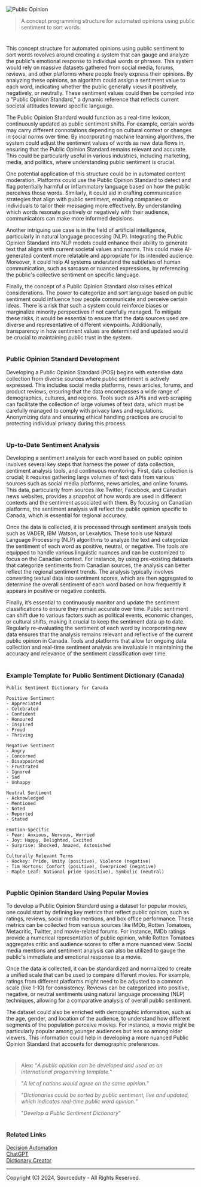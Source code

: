 ![Public Opinion](https://github.com/user-attachments/assets/437f7b03-30c3-44f6-80a3-3296b8590443)

> A concept programming structure for automated opinions using public sentiment to sort words.

#

This concept structure for automated opinions using public sentiment to sort words revolves around creating a system that can gauge and analyze the public's emotional response to individual words or phrases. This system would rely on massive datasets gathered from social media, forums, reviews, and other platforms where people freely express their opinions. By analyzing these opinions, an algorithm could assign a sentiment value to each word, indicating whether the public generally views it positively, negatively, or neutrally. These sentiment values could then be compiled into a "Public Opinion Standard," a dynamic reference that reflects current societal attitudes toward specific language.

The Public Opinion Standard would function as a real-time lexicon, continuously updated as public sentiment shifts. For example, certain words may carry different connotations depending on cultural context or changes in social norms over time. By incorporating machine learning algorithms, the system could adjust the sentiment values of words as new data flows in, ensuring that the Public Opinion Standard remains relevant and accurate. This could be particularly useful in various industries, including marketing, media, and politics, where understanding public sentiment is crucial.

One potential application of this structure could be in automated content moderation. Platforms could use the Public Opinion Standard to detect and flag potentially harmful or inflammatory language based on how the public perceives those words. Similarly, it could aid in crafting communication strategies that align with public sentiment, enabling companies or individuals to tailor their messaging more effectively. By understanding which words resonate positively or negatively with their audience, communicators can make more informed decisions.

Another intriguing use case is in the field of artificial intelligence, particularly in natural language processing (NLP). Integrating the Public Opinion Standard into NLP models could enhance their ability to generate text that aligns with current societal values and norms. This could make AI-generated content more relatable and appropriate for its intended audience. Moreover, it could help AI systems understand the subtleties of human communication, such as sarcasm or nuanced expressions, by referencing the public's collective sentiment on specific language.

Finally, the concept of a Public Opinion Standard also raises ethical considerations. The power to categorize and sort language based on public sentiment could influence how people communicate and perceive certain ideas. There is a risk that such a system could reinforce biases or marginalize minority perspectives if not carefully managed. To mitigate these risks, it would be essential to ensure that the data sources used are diverse and representative of different viewpoints. Additionally, transparency in how sentiment values are determined and updated would be crucial to maintaining public trust in the system.

#
### Public Opinion Standard Development

Developing a Public Opinion Standard (POS) begins with extensive data collection from diverse sources where public sentiment is actively expressed. This includes social media platforms, news articles, forums, and product reviews, ensuring that the data encompasses a wide range of demographics, cultures, and regions. Tools such as APIs and web scraping can facilitate the collection of large volumes of text data, which must be carefully managed to comply with privacy laws and regulations. Anonymizing data and ensuring ethical handling practices are crucial to protecting individual privacy during this process.

#
### Up-to-Date Sentiment Analysis

Developing a sentiment analysis for each word based on public opinion involves several key steps that harness the power of data collection, sentiment analysis tools, and continuous monitoring. First, data collection is crucial; it requires gathering large volumes of text data from various sources such as social media platforms, news articles, and online forums. This data, particularly from sources like Twitter, Facebook, and Canadian news websites, provides a snapshot of how words are used in different contexts and the sentiment associated with them. By focusing on Canadian platforms, the sentiment analysis will reflect the public opinion specific to Canada, which is essential for regional accuracy​.

Once the data is collected, it is processed through sentiment analysis tools such as VADER, IBM Watson, or Lexalytics. These tools use Natural Language Processing (NLP) algorithms to analyze the text and categorize the sentiment of each word as positive, neutral, or negative. The tools are equipped to handle various linguistic nuances and can be customized to focus on the Canadian context. For instance, by using pre-existing datasets that categorize sentiments from Canadian sources, the analysis can better reflect the regional sentiment trends. The analysis typically involves converting textual data into sentiment scores, which are then aggregated to determine the overall sentiment of each word based on how frequently it appears in positive or negative contexts​.

Finally, it’s essential to continuously monitor and update the sentiment classifications to ensure they remain accurate over time. Public sentiment can shift due to various factors such as political events, economic changes, or cultural shifts, making it crucial to keep the sentiment data up to date. Regularly re-evaluating the sentiment of each word by incorporating new data ensures that the analysis remains relevant and reflective of the current public opinion in Canada. Tools and platforms that allow for ongoing data collection and real-time sentiment analysis are invaluable in maintaining the accuracy and relevance of the sentiment classification over time​.

#
### Example Template for Public Sentiment Dictionary (Canada)

```
Public Sentiment Dictionary for Canada

Positive Sentiment
- Appreciated
- Celebrated
- Confident
- Honoured
- Inspired
- Proud
- Thriving

Negative Sentiment
- Angry
- Concerned
- Disappointed
- Frustrated
- Ignored
- Sad
- Unhappy

Neutral Sentiment
- Acknowledged
- Mentioned
- Noted
- Reported
- Stated

Emotion-Specific
- Fear: Anxious, Nervous, Worried
- Joy: Happy, Delighted, Excited
- Surprise: Shocked, Amazed, Astonished

Culturally Relevant Terms
- Hockey: Pride, Unity (positive), Violence (negative)
- Tim Hortons: Comfort (positive), Overpriced (negative)
- Maple Leaf: National pride (positive), Symbolic (neutral)
```

#
### Pupblic Opinion Standard Using Popular Movies

To develop a Public Opinion Standard using a dataset for popular movies, one could start by defining key metrics that reflect public opinion, such as ratings, reviews, social media mentions, and box office performance. These metrics can be collected from various sources like IMDb, Rotten Tomatoes, Metacritic, Twitter, and movie-related forums. For instance, IMDb ratings provide a numerical representation of public opinion, while Rotten Tomatoes aggregates critic and audience scores to offer a more nuanced view. Social media mentions and sentiment analysis can also be utilized to gauge the public's immediate and emotional response to a movie.

Once the data is collected, it can be standardized and normalized to create a unified scale that can be used to compare different movies. For example, ratings from different platforms might need to be adjusted to a common scale (like 1-10) for consistency. Reviews can be categorized into positive, negative, or neutral sentiments using natural language processing (NLP) techniques, allowing for a comparative analysis of overall public sentiment.

The dataset could also be enriched with demographic information, such as the age, gender, and location of the audience, to understand how different segments of the population perceive movies. For instance, a movie might be particularly popular among younger audiences but less so among older viewers. This information could help in developing a more nuanced Public Opinion Standard that accounts for demographic preferences.

#

> Alex: "*A public opinion can be developed and used as an international progamming template.*"

> "*A lot of nations would agree on the same opinion.*"

> "*Dictionaries could be sorted by public sentiment, live and updated, which indicates real-time public word opinion.*"

> "*Develop a Public Sentiment Dictionary*"

#
### Related Links

[Decision Automation](https://chatgpt.com/g/g-yu3DyIRMI-decision-automation)
<br>
[ChatGPT](https://github.com/sourceduty/ChatGPT)
<br>
[Dictionary Creator](https://chatgpt.com/g/g-eFLhLRqRy-dictionary-creator)

***
Copyright (C) 2024, Sourceduty - All Rights Reserved.

